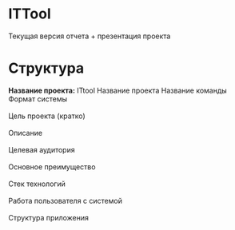 # ITTool
Текущая версия отчета + презентация проекта

# Структура

<b>Название проекта:</b> ITtool
Название проекта
Название команды
</br> Формат системы </br>
<br> Цель проекта (кратко) </br>
<br> Описание </br>
<br> Целевая аудитория </br>
<br> Основное преимущество </br>
<br> Стек технологий </br>
<br> Работа пользователя с системой </br>
<br> Структура приложения </br>
